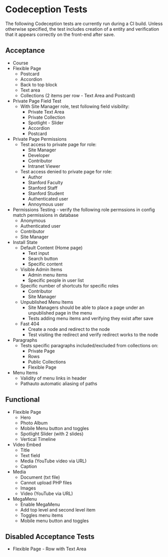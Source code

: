 # Codeception Tests

The following Codeception tests are currently run during a CI build. Unless otherwise specified, the test includes creation of a entity and verification that it appears correctly on the front-end after save.

## Acceptance

* Course
* Flexible Page
  * Postcard
  * Accordion
  * Back to top block
  * Text area
  * Collections (2 items per row - Text Area and Postcard)
* Private Page Field Test
  * With Site Manager role, test following field visibility:
    * Private Text Area
    * Private Collection
    * Spotlight - Slider
    * Accordion
    * Postcard
* Private Page Permissions
  * Test access to private page for role:
    * Site Manager
    * Developer
    * Contributor
    * Intranet Viewer
  * Test access denied to private page for role:
    * Author
    * Stanford Faculty
    * Stanford Staff
    * Stanford Student
    * Authenticated user
    * Annoymous user
* Permissions Testing - verify the following role permssions in config match permissions in database
  * Anonymous
  * Authenticated user
  * Contributor
  * Site Manager
* Install State
  * Default Content (Home page)
    * Text input
    * Search button
    * Specific content
  * Visible Admin Items
    * Admin menu items
    * Specific people in user list
  * Specific number of shortcuts for specific roles
    * Contributor
    * Site Manager
  * Unpublished Menu Items
    * Site Managers should be able to place a page under an unpublished page in the menu
    * Tests adding menu items and verifying they exist after save
  * Fast 404
    * Create a node and redirect to the node
    * Test visiting the redirect and verify redirect works to the node
* Paragraphs
  * Tests specific paragraphs included/excluded from collections on:
    * Private Page
    * Rows
    * Public Collections
    * Flexible Page
* Menu Items
  * Validity of menu links in header
  * Pathauto automatic aliasing of paths

## Functional

* Flexible Page
  * Hero
  * Photo Album
  * Mobile Menu button and toggles
  * Spotlight Slider (with 2 slides)
  * Vertical Timeline
* Video Embed
  * Title
  * Text field
  * Media (YouTube video via URL)
  * Caption
* Media
  * Document (txt file)
  * Cannot upload PHP files
  * Images
  * Video (YouTube via URL)
* MegaMenu
  * Enable MegaMenu
  * Add top level and second level item
  * Toggles menu items
  * Mobile menu button and toggles

## Disabled Acceptance Tests
  * Flexible Page - Row with Text Area
